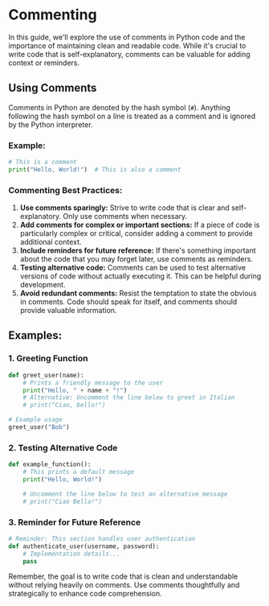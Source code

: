 # Commenting

In this guide, we'll explore the use of comments in Python code and the importance of maintaining clean and readable code. While it's crucial to write code that is self-explanatory, comments can be valuable for adding context or reminders.

## Using Comments

Comments in Python are denoted by the hash symbol (`#`). Anything following the hash symbol on a line is treated as a comment and is ignored by the Python interpreter.

### Example:

```python
# This is a comment
print("Hello, World!")  # This is also a comment
```

### Commenting Best Practices:

1. **Use comments sparingly:** Strive to write code that is clear and self-explanatory. Only use comments when necessary.
2. **Add comments for complex or important sections:** If a piece of code is particularly complex or critical, consider adding a comment to provide additional context.
3. **Include reminders for future reference:** If there's something important about the code that you may forget later, use comments as reminders.
4. **Testing alternative code:** Comments can be used to test alternative versions of code without actually executing it. This can be helpful during development.
5. **Avoid redundant comments:** Resist the temptation to state the obvious in comments. Code should speak for itself, and comments should provide valuable information.

## Examples:

### 1. Greeting Function

```python
def greet_user(name):
    # Prints a friendly message to the user
    print("Hello, " + name + "!")
    # Alternative: Uncomment the line below to greet in Italian
    # print("Ciao, bello!")

# Example usage
greet_user("Bob")
```

### 2. Testing Alternative Code

```python
def example_function():
    # This prints a default message
    print("Hello, World!")

    # Uncomment the line below to test an alternative message
    # print("Ciao Bella!") 
```

### 3. Reminder for Future Reference

```python
# Reminder: This section handles user authentication
def authenticate_user(username, password):
    # Implementation details...
    pass
```

Remember, the goal is to write code that is clean and understandable without relying heavily on comments. Use comments thoughtfully and strategically to enhance code comprehension.
